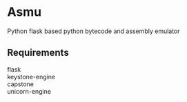 # Asmu
Python flask based python bytecode and assembly emulator


## Requirements<br>
flask<br>
keystone-engine<br>
capstone<br>
unicorn-engine<br>
